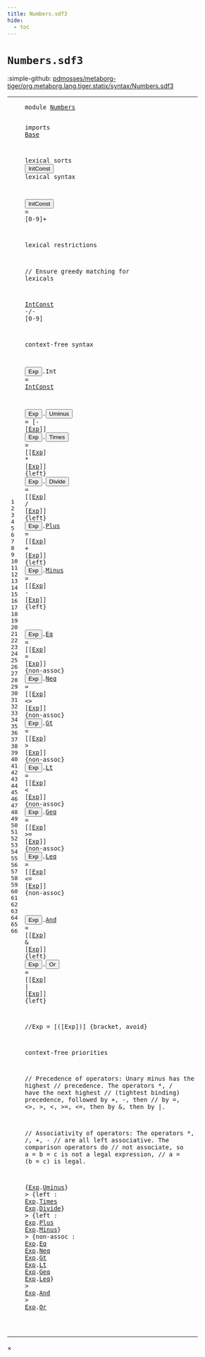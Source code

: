 ```yaml
---
title: Numbers.sdf3
hide:
  - toc
---
```


# `Numbers.sdf3`

:simple-github: [pdmosses/metaborg-tiger/org.metaborg.lang.tiger.statix/syntax/Numbers.sdf3]

[pdmosses/metaborg-tiger/org.metaborg.lang.tiger.statix/syntax/Numbers.sdf3]: https://github.com/pdmosses/metaborg-tiger/blob/master/org.metaborg.lang.tiger.statix/syntax/Numbers.sdf3 "The source file on GitHub"

<div class="sdf3"><table class="highlighttable"><tbody><tr><td class="linenos"><div class="linenodiv"><pre><span></span>1
2
3
4
5
6
7
8
9
10
11
12
13
14
15
16
17
18
19
20
21
22
23
24
25
26
27
28
29
30
31
32
33
34
35
36
37
38
39
40
41
42
43
44
45
46
47
48
49
50
51
52
53
54
55
56
57
58
59
60
61
62
63
64
65
66
</pre></div></td>
<td class="code"><pre><code><span class="keyword">module</span> <a href="../Tiger.sdf3/#Numbers_10_9" id="Numbers_1_8" title="a definition with a single reference">Numbers</a>

<span class="keyword">imports</span> <a href="../Base.sdf3/#Base_1_8" id="Base_3_9" title="a reference to a single-file definition">Base</a>

<span class="keyword">lexical sorts</span> <button class="modal-open" id="IntConst_5_15" title="a definition with multiple references" data-urls="#IntConst line 14_3, 19_17">IntConst</button>
<span class="keyword">lexical syntax</span>

  <button class="modal-open" id="IntConst_8_3" title="a definition with multiple references" data-urls="#IntConst line 14_3, 19_17">IntConst</button> = [<span class="cons_Regular">0</span>-<span class="cons_Regular">9</span>]+

<span class="keyword">lexical restrictions</span>

  <span class="layout">// Ensure greedy matching for lexicals</span>

  <a href="#IntConst_5_15" id="IntConst_14_3" title="a reference to a single-file definition">IntConst</a>  -/- [<span class="cons_Regular">0</span>-<span class="cons_Regular">9</span>]


<span class="keyword">context-free syntax</span>

  <button class="modal-open" id="Exp_19_3" title="a definition with multiple references" data-urls="#Exp line 21_21, 22_19, 22_27, 23_19, 23_27, 24_19, 24_27, 25_19, 25_27, 27_19, 27_27, 28_19, 28_28, 29_19, 29_27, 30_19, 30_27, 31_19, 31_28, 32_19, 32_28, 34_19, 34_27, 35_19, 35_27, 51_4, 53_5, 54_5, 56_5, 57_5, 59_5, 60_5, 61_5, 62_5, 63_5, 64_5, 65_5, 66_5">Exp</button>.<span class="cons_Constructor"><span id="Int_19_7" title="a definition with no references">Int</span></span>     = <a href="#IntConst_5_15" id="IntConst_19_17" title="a reference to a single-file definition">IntConst</a>

  <button class="modal-open" id="Exp_21_3" title="a definition with multiple references" data-urls="#Exp line 21_21, 22_19, 22_27, 23_19, 23_27, 24_19, 24_27, 25_19, 25_27, 27_19, 27_27, 28_19, 28_28, 29_19, 29_27, 30_19, 30_27, 31_19, 31_28, 32_19, 32_28, 34_19, 34_27, 35_19, 35_27, 51_4, 53_5, 54_5, 56_5, 57_5, 59_5, 60_5, 61_5, 62_5, 63_5, 64_5, 65_5, 66_5">Exp</button>.<span class="cons_Constructor"><button class="modal-open" id="Uminus_21_7" title="a definition with multiple references" data-urls="#Uminus line 51_8; ../Tiger.sdf3/#Uminus line 34_9">Uminus</button></span>  = [<span class="cons_String">-</span> [<a href="#Exp_19_3" id="Exp_21_21" title="a reference to a single-file definition">Exp</a>]]
  <button class="modal-open" id="Exp_22_3" title="a definition with multiple references" data-urls="#Exp line 21_21, 22_19, 22_27, 23_19, 23_27, 24_19, 24_27, 25_19, 25_27, 27_19, 27_27, 28_19, 28_28, 29_19, 29_27, 30_19, 30_27, 31_19, 31_28, 32_19, 32_28, 34_19, 34_27, 35_19, 35_27, 51_4, 53_5, 54_5, 56_5, 57_5, 59_5, 60_5, 61_5, 62_5, 63_5, 64_5, 65_5, 66_5">Exp</button>.<span class="cons_Constructor"><button class="modal-open" id="Times_22_7" title="a definition with multiple references" data-urls="#Times line 53_9; ../Tiger.sdf3/#Times line 38_9">Times</button></span>   = [[<a href="#Exp_19_3" id="Exp_22_19" title="a reference to a single-file definition">Exp</a>] <span class="cons_String">*</span> [<a href="#Exp_19_3" id="Exp_22_27" title="a reference to a single-file definition">Exp</a>]]   {<span class="keyword">left</span>}
  <button class="modal-open" id="Exp_23_3" title="a definition with multiple references" data-urls="#Exp line 21_21, 22_19, 22_27, 23_19, 23_27, 24_19, 24_27, 25_19, 25_27, 27_19, 27_27, 28_19, 28_28, 29_19, 29_27, 30_19, 30_27, 31_19, 31_28, 32_19, 32_28, 34_19, 34_27, 35_19, 35_27, 51_4, 53_5, 54_5, 56_5, 57_5, 59_5, 60_5, 61_5, 62_5, 63_5, 64_5, 65_5, 66_5">Exp</button>.<span class="cons_Constructor"><button class="modal-open" id="Divide_23_7" title="a definition with multiple references" data-urls="#Divide line 54_9; ../Tiger.sdf3/#Divide line 39_9">Divide</button></span>  = [[<a href="#Exp_19_3" id="Exp_23_19" title="a reference to a single-file definition">Exp</a>] <span class="cons_String">/</span> [<a href="#Exp_19_3" id="Exp_23_27" title="a reference to a single-file definition">Exp</a>]]   {<span class="keyword">left</span>}
  <button class="modal-open" id="Exp_24_3" title="a definition with multiple references" data-urls="#Exp line 21_21, 22_19, 22_27, 23_19, 23_27, 24_19, 24_27, 25_19, 25_27, 27_19, 27_27, 28_19, 28_28, 29_19, 29_27, 30_19, 30_27, 31_19, 31_28, 32_19, 32_28, 34_19, 34_27, 35_19, 35_27, 51_4, 53_5, 54_5, 56_5, 57_5, 59_5, 60_5, 61_5, 62_5, 63_5, 64_5, 65_5, 66_5">Exp</button>.<span class="cons_Constructor"><a href="#Plus_56_9" id="Plus_24_7" title="a definition with a single reference">Plus</a></span>    = [[<a href="#Exp_19_3" id="Exp_24_19" title="a reference to a single-file definition">Exp</a>] <span class="cons_String">+</span> [<a href="#Exp_19_3" id="Exp_24_27" title="a reference to a single-file definition">Exp</a>]]   {<span class="keyword">left</span>}
  <button class="modal-open" id="Exp_25_3" title="a definition with multiple references" data-urls="#Exp line 21_21, 22_19, 22_27, 23_19, 23_27, 24_19, 24_27, 25_19, 25_27, 27_19, 27_27, 28_19, 28_28, 29_19, 29_27, 30_19, 30_27, 31_19, 31_28, 32_19, 32_28, 34_19, 34_27, 35_19, 35_27, 51_4, 53_5, 54_5, 56_5, 57_5, 59_5, 60_5, 61_5, 62_5, 63_5, 64_5, 65_5, 66_5">Exp</button>.<span class="cons_Constructor"><a href="#Minus_57_9" id="Minus_25_7" title="a definition with a single reference">Minus</a></span>   = [[<a href="#Exp_19_3" id="Exp_25_19" title="a reference to a single-file definition">Exp</a>] <span class="cons_String">-</span> [<a href="#Exp_19_3" id="Exp_25_27" title="a reference to a single-file definition">Exp</a>]]   {<span class="keyword">left</span>}

  <button class="modal-open" id="Exp_27_3" title="a definition with multiple references" data-urls="#Exp line 21_21, 22_19, 22_27, 23_19, 23_27, 24_19, 24_27, 25_19, 25_27, 27_19, 27_27, 28_19, 28_28, 29_19, 29_27, 30_19, 30_27, 31_19, 31_28, 32_19, 32_28, 34_19, 34_27, 35_19, 35_27, 51_4, 53_5, 54_5, 56_5, 57_5, 59_5, 60_5, 61_5, 62_5, 63_5, 64_5, 65_5, 66_5">Exp</button>.<span class="cons_Constructor"><a href="#Eq_59_9" id="Eq_27_7" title="a definition with a single reference">Eq</a></span>      = [[<a href="#Exp_19_3" id="Exp_27_19" title="a reference to a single-file definition">Exp</a>] <span class="cons_String">=</span> [<a href="#Exp_19_3" id="Exp_27_27" title="a reference to a single-file definition">Exp</a>]]   {<span class="keyword">non-assoc</span>}
  <button class="modal-open" id="Exp_28_3" title="a definition with multiple references" data-urls="#Exp line 21_21, 22_19, 22_27, 23_19, 23_27, 24_19, 24_27, 25_19, 25_27, 27_19, 27_27, 28_19, 28_28, 29_19, 29_27, 30_19, 30_27, 31_19, 31_28, 32_19, 32_28, 34_19, 34_27, 35_19, 35_27, 51_4, 53_5, 54_5, 56_5, 57_5, 59_5, 60_5, 61_5, 62_5, 63_5, 64_5, 65_5, 66_5">Exp</button>.<span class="cons_Constructor"><a href="#Neq_60_9" id="Neq_28_7" title="a definition with a single reference">Neq</a></span>     = [[<a href="#Exp_19_3" id="Exp_28_19" title="a reference to a single-file definition">Exp</a>] <span class="cons_String">&lt;&gt;</span> [<a href="#Exp_19_3" id="Exp_28_28" title="a reference to a single-file definition">Exp</a>]]  {<span class="keyword">non-assoc</span>}
  <button class="modal-open" id="Exp_29_3" title="a definition with multiple references" data-urls="#Exp line 21_21, 22_19, 22_27, 23_19, 23_27, 24_19, 24_27, 25_19, 25_27, 27_19, 27_27, 28_19, 28_28, 29_19, 29_27, 30_19, 30_27, 31_19, 31_28, 32_19, 32_28, 34_19, 34_27, 35_19, 35_27, 51_4, 53_5, 54_5, 56_5, 57_5, 59_5, 60_5, 61_5, 62_5, 63_5, 64_5, 65_5, 66_5">Exp</button>.<span class="cons_Constructor"><a href="#Gt_61_9" id="Gt_29_7" title="a definition with a single reference">Gt</a></span>      = [[<a href="#Exp_19_3" id="Exp_29_19" title="a reference to a single-file definition">Exp</a>] <span class="cons_String">&gt;</span> [<a href="#Exp_19_3" id="Exp_29_27" title="a reference to a single-file definition">Exp</a>]]   {<span class="keyword">non-assoc</span>}
  <button class="modal-open" id="Exp_30_3" title="a definition with multiple references" data-urls="#Exp line 21_21, 22_19, 22_27, 23_19, 23_27, 24_19, 24_27, 25_19, 25_27, 27_19, 27_27, 28_19, 28_28, 29_19, 29_27, 30_19, 30_27, 31_19, 31_28, 32_19, 32_28, 34_19, 34_27, 35_19, 35_27, 51_4, 53_5, 54_5, 56_5, 57_5, 59_5, 60_5, 61_5, 62_5, 63_5, 64_5, 65_5, 66_5">Exp</button>.<span class="cons_Constructor"><a href="#Lt_62_9" id="Lt_30_7" title="a definition with a single reference">Lt</a></span>      = [[<a href="#Exp_19_3" id="Exp_30_19" title="a reference to a single-file definition">Exp</a>] <span class="cons_String">&lt;</span> [<a href="#Exp_19_3" id="Exp_30_27" title="a reference to a single-file definition">Exp</a>]]   {<span class="keyword">non-assoc</span>}
  <button class="modal-open" id="Exp_31_3" title="a definition with multiple references" data-urls="#Exp line 21_21, 22_19, 22_27, 23_19, 23_27, 24_19, 24_27, 25_19, 25_27, 27_19, 27_27, 28_19, 28_28, 29_19, 29_27, 30_19, 30_27, 31_19, 31_28, 32_19, 32_28, 34_19, 34_27, 35_19, 35_27, 51_4, 53_5, 54_5, 56_5, 57_5, 59_5, 60_5, 61_5, 62_5, 63_5, 64_5, 65_5, 66_5">Exp</button>.<span class="cons_Constructor"><a href="#Geq_63_9" id="Geq_31_7" title="a definition with a single reference">Geq</a></span>     = [[<a href="#Exp_19_3" id="Exp_31_19" title="a reference to a single-file definition">Exp</a>] <span class="cons_String">&gt;=</span> [<a href="#Exp_19_3" id="Exp_31_28" title="a reference to a single-file definition">Exp</a>]]  {<span class="keyword">non-assoc</span>}
  <button class="modal-open" id="Exp_32_3" title="a definition with multiple references" data-urls="#Exp line 21_21, 22_19, 22_27, 23_19, 23_27, 24_19, 24_27, 25_19, 25_27, 27_19, 27_27, 28_19, 28_28, 29_19, 29_27, 30_19, 30_27, 31_19, 31_28, 32_19, 32_28, 34_19, 34_27, 35_19, 35_27, 51_4, 53_5, 54_5, 56_5, 57_5, 59_5, 60_5, 61_5, 62_5, 63_5, 64_5, 65_5, 66_5">Exp</button>.<span class="cons_Constructor"><a href="#Leq_64_9" id="Leq_32_7" title="a definition with a single reference">Leq</a></span>     = [[<a href="#Exp_19_3" id="Exp_32_19" title="a reference to a single-file definition">Exp</a>] <span class="cons_String">&lt;=</span> [<a href="#Exp_19_3" id="Exp_32_28" title="a reference to a single-file definition">Exp</a>]]  {<span class="keyword">non-assoc</span>}

  <button class="modal-open" id="Exp_34_3" title="a definition with multiple references" data-urls="#Exp line 21_21, 22_19, 22_27, 23_19, 23_27, 24_19, 24_27, 25_19, 25_27, 27_19, 27_27, 28_19, 28_28, 29_19, 29_27, 30_19, 30_27, 31_19, 31_28, 32_19, 32_28, 34_19, 34_27, 35_19, 35_27, 51_4, 53_5, 54_5, 56_5, 57_5, 59_5, 60_5, 61_5, 62_5, 63_5, 64_5, 65_5, 66_5">Exp</button>.<span class="cons_Constructor"><a href="#And_65_9" id="And_34_7" title="a definition with a single reference">And</a></span>     = [[<a href="#Exp_19_3" id="Exp_34_19" title="a reference to a single-file definition">Exp</a>] <span class="cons_String">&amp;</span> [<a href="#Exp_19_3" id="Exp_34_27" title="a reference to a single-file definition">Exp</a>]]   {<span class="keyword">left</span>}
  <button class="modal-open" id="Exp_35_3" title="a definition with multiple references" data-urls="#Exp line 21_21, 22_19, 22_27, 23_19, 23_27, 24_19, 24_27, 25_19, 25_27, 27_19, 27_27, 28_19, 28_28, 29_19, 29_27, 30_19, 30_27, 31_19, 31_28, 32_19, 32_28, 34_19, 34_27, 35_19, 35_27, 51_4, 53_5, 54_5, 56_5, 57_5, 59_5, 60_5, 61_5, 62_5, 63_5, 64_5, 65_5, 66_5">Exp</button>.<span class="cons_Constructor"><button class="modal-open" id="Or_35_7" title="a definition with multiple references" data-urls="#Or line 66_9; ../Tiger.sdf3/#Or line 26_9">Or</button></span>      = [[<a href="#Exp_19_3" id="Exp_35_19" title="a reference to a single-file definition">Exp</a>] <span class="cons_String">|</span> [<a href="#Exp_19_3" id="Exp_35_27" title="a reference to a single-file definition">Exp</a>]]   {<span class="keyword">left</span>}

  <span class="layout">//Exp = [([Exp])] {bracket, avoid}</span>

<span class="keyword">context-free priorities</span>

  <span class="layout">// Precedence of operators: Unary minus has the highest</span>
  <span class="layout">// precedence. The operators *, / have the next highest</span>
  <span class="layout">// (tightest binding) precedence, followed by +, -, then</span>
  <span class="layout">// by =, &lt;&gt;, &gt;, &lt;, &gt;=, &lt;=, then by &amp;, then by |.</span>

  <span class="layout">// Associativity of operators: The operators *, /, +, -</span>
  <span class="layout">// are all left associative. The comparison operators do</span>
  <span class="layout">// not associate, so a = b = c is not a legal expression,</span>
  <span class="layout">// a = (b = c) is legal.</span>

  {<a href="#Exp_19_3" id="Exp_51_4" title="a reference to a single-file definition">Exp</a>.<span class="cons_Constructor"><a href="#Uminus_21_7" id="Uminus_51_8" title="a reference to a single-file definition">Uminus</a></span>}
  &gt; {<span class="keyword">left</span> :
    <a href="#Exp_19_3" id="Exp_53_5" title="a reference to a single-file definition">Exp</a>.<span class="cons_Constructor"><a href="#Times_22_7" id="Times_53_9" title="a reference to a single-file definition">Times</a></span>
    <a href="#Exp_19_3" id="Exp_54_5" title="a reference to a single-file definition">Exp</a>.<span class="cons_Constructor"><a href="#Divide_23_7" id="Divide_54_9" title="a reference to a single-file definition">Divide</a></span>}
  &gt; {<span class="keyword">left</span> :
    <a href="#Exp_19_3" id="Exp_56_5" title="a reference to a single-file definition">Exp</a>.<span class="cons_Constructor"><a href="#Plus_24_7" id="Plus_56_9" title="a reference to a single-file definition">Plus</a></span>
    <a href="#Exp_19_3" id="Exp_57_5" title="a reference to a single-file definition">Exp</a>.<span class="cons_Constructor"><a href="#Minus_25_7" id="Minus_57_9" title="a reference to a single-file definition">Minus</a></span>}
  &gt; {<span class="keyword">non-assoc</span> :
    <a href="#Exp_19_3" id="Exp_59_5" title="a reference to a single-file definition">Exp</a>.<span class="cons_Constructor"><a href="#Eq_27_7" id="Eq_59_9" title="a reference to a single-file definition">Eq</a></span>
    <a href="#Exp_19_3" id="Exp_60_5" title="a reference to a single-file definition">Exp</a>.<span class="cons_Constructor"><a href="#Neq_28_7" id="Neq_60_9" title="a reference to a single-file definition">Neq</a></span>
    <a href="#Exp_19_3" id="Exp_61_5" title="a reference to a single-file definition">Exp</a>.<span class="cons_Constructor"><a href="#Gt_29_7" id="Gt_61_9" title="a reference to a single-file definition">Gt</a></span>
    <a href="#Exp_19_3" id="Exp_62_5" title="a reference to a single-file definition">Exp</a>.<span class="cons_Constructor"><a href="#Lt_30_7" id="Lt_62_9" title="a reference to a single-file definition">Lt</a></span>
    <a href="#Exp_19_3" id="Exp_63_5" title="a reference to a single-file definition">Exp</a>.<span class="cons_Constructor"><a href="#Geq_31_7" id="Geq_63_9" title="a reference to a single-file definition">Geq</a></span>
    <a href="#Exp_19_3" id="Exp_64_5" title="a reference to a single-file definition">Exp</a>.<span class="cons_Constructor"><a href="#Leq_32_7" id="Leq_64_9" title="a reference to a single-file definition">Leq</a></span>}
  &gt; <a href="#Exp_19_3" id="Exp_65_5" title="a reference to a single-file definition">Exp</a>.<span class="cons_Constructor"><a href="#And_34_7" id="And_65_9" title="a reference to a single-file definition">And</a></span>
  &gt; <a href="#Exp_19_3" id="Exp_66_5" title="a reference to a single-file definition">Exp</a>.<span class="cons_Constructor"><a href="#Or_35_7" id="Or_66_9" title="a reference to a single-file definition">Or</a></span>

</code></pre></td></tr></tbody></table></div>

<div id="modal">
  <div id="modal-content">
    <span id="modal-close">&times;</span>
    <h2 id="modal-h2"></h2>
    <p  id="modal-p"></p>
    <ul id="modal-ul"></ul>
  </div>
</div>
